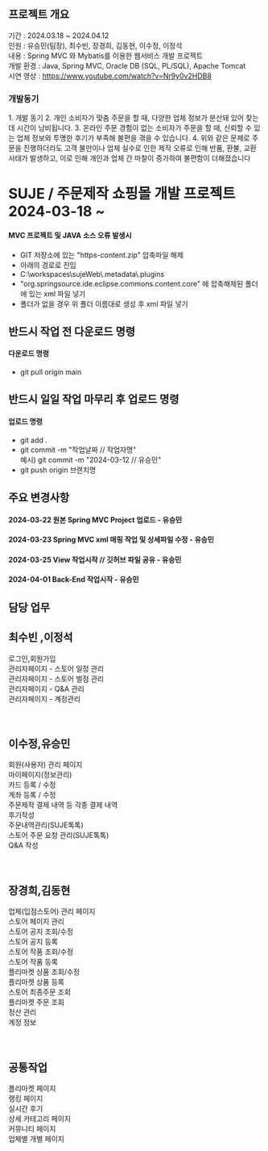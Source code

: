 
## 프로젝트 개요
기간 : 2024.03.18 ~ 2024.04.12 <br/>
인원 : 유승민(팀장), 최수빈, 장경희, 김동현, 이수정, 이정석 <br/>
내용 : Spring MVC 와 Mybatis를 이용한 웹서비스 개발 프로젝트 <br/>
개발 환경 : Java, Spring MVC, Oracle DB (SQL, PL/SQL), Apache Tomcat <br/>
시연 영상 : https://www.youtube.com/watch?v=Nr9y0v2HDB8

<h3>개발동기</h3>
1. 개발 동기 
2. 개인 소비자가 맞춤 주문을 할 때, 다양한 업체 정보가 분산돼 있어 찾는 데 시간이 낭비됩니다.
3. 온라인 주문 경험이 없는 소비자가 주문을 할 때, 신뢰할 수 있는 업체 정보와 투명한 후기가 부족해 불편을 겪을 수 있습니다.
4. 위와 같은 문제로 주문을 진행하더라도 고객 불만이나 업체 실수로 인한 제작 오류로 인해 반품, 환불, 교환 사태가 발생하고, 이로 인해 개인과 업체 간 마찰이 증가하여 불편함이 더해졌습니다


# SUJE / 주문제작 쇼핑몰 개발 프로젝트 2024-03-18 ~
<h4>MVC 프로젝트 및 JAVA 소스 오류 발생시</h4>
<ul>
  <li>GIT 저장소에 있는 "https-content.zip" 압축파일 해제</li>
  <li>아래의 경로로 진입</li>
  <li>C:\workspaces\sujeWeb\.metadata\.plugins</li>
  <li>"org.springsource.ide.eclipse.commons.content.core" 에 압축해제된 폴더에 있는 xml 파일 넣기</li>
  <li>폴더가 없을 경우 위 폴더 이름대로 생성 후 xml 파일 넣기</li>
</ul>

<h2>반드시 작업 전 다운로드 명령</h2>
<h4>다운로드 명령</h4>
<ul>
  <li>git pull origin main</li>
</ul>
<h2>반드시 일일 작업 마무리 후 업로드 명령</h4>
<h4>업로드 명령</h4>
<ul>
  <li>git add .</li>
  <li>git commit -m "작업날짜 // 작업자명" <br/>
  예시) git commit -m "2024-03-12 // 유승민"
  </li>
  <li>git push origin 브랜치명</li>
</ul>
<h2>주요 변경사항</h2>
<h4>2024-03-22 원본 Spring MVC Project 업로드 - 유승민</h4>
<h4>2024-03-23 Spring MVC xml 매핑 작업 및 상세파일 수정 - 유승민</h4>
<h4>2024-03-25 View 작업시작 // 깃허브 파일 공유 - 유승민</h4>
<h4>2024-04-01 Back-End 작업시작 - 유승민</h4>

<h2>담당 업무</h2>
<h2>최수빈 ,이정석</h2>
로그인,회원가입<br/>
관리자페이지 - 스토어 일정 관리<br/>
관리자페이지 - 스토어 벌점 관리<br/>
관리자페이지 - Q&A 관리<br/>
관리자페이지 - 계정관리<br/>
<br/><br/>
<h2>이수정,유승민</h2>
회원(사용자) 관리 페이지<br/>
마이페이지(정보관리)<br/>
카드 등록 / 수정<br/>
계좌 등록 / 수정<br/>
주문제작 결제 내역 등 각종 결제 내역<br/>
후기작성<br/>
주문내역관리(SUJE톡톡)<br/>
스토어 주문 요청 관리(SUJE톡톡)<br/>
Q&A 작성<br/>
<br/><br/>
<h2>장경희,김동현</h2>
업체(입점스토어) 관리 페이지<br/>
스토어 페이지 관리<br/>
스토어 공지 조회/수정<br/>
스토어 공지 등록<br/>
스토어 작품 조회/수정<br/>
스토어 작품 등록<br/>
플리마켓 상품 조회/수정<br/>
플리마켓 상품 등록<br/>
스토어 최종주문 조회<br/>
플리마켓 주문 조회<br/>
정산 관리<br/>
계정 정보<br/>
<br/><br/>
<h2>공통작업</h2>
플리마켓 페이지<br/>
랭킹 페이지<br/>
실시간 후기<br/>
상세 카테고리 페이지<br/>
커뮤니티 페이지<br/>
업체별 개별 페이지<br/>
